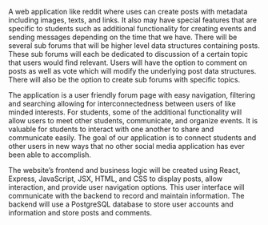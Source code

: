 A web application like reddit where uses can create posts with metadata including images, texts, and links.
It also may have special features that are specific to students such as additional functionality for creating events and sending messages depending on the time that we have.
There will be several sub forums that will be higher level data structures containing posts.
These sub forums will each be dedicated to discussion of a certain topic that users would find relevant.
Users will have the option to comment on posts as well as vote which will modify the underlying post data structures.
There will also be the option to create sub forums with specific topics.

The application is a user friendly forum page with easy navigation, filtering and searching allowing for interconnectedness between users of like minded interests.
For students, some of the additional functionality will allow users to meet other students, communicate, and organize events.
It is valuable for students to interact with one another to share and communicate easily.
The goal of our application is to connect students and other users in new ways that no other social media application has ever been able to accomplish. 


The website’s frontend and business logic will be created using React, Express, JavaScript, JSX, HTML, and CSS to display posts, allow interaction, and provide user navigation options.
This user interface will communicate with the backend to record and maintain information.
The backend will use a PostgreSQL database to store user accounts and information and store posts and comments.

